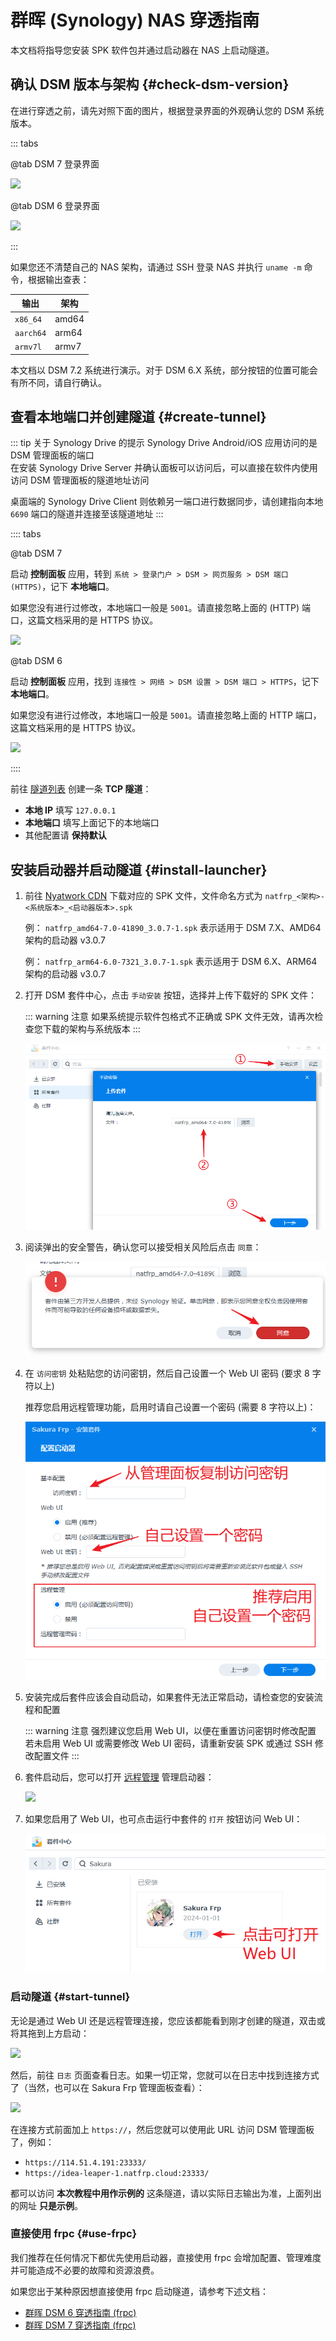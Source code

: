 # 群晖 (Synology) NAS 穿透指南

本文档将指导您安装 SPK 软件包并通过启动器在 NAS 上启动隧道。

## 确认 DSM 版本与架构 {#check-dsm-version}

在进行穿透之前，请先对照下面的图片，根据登录界面的外观确认您的 DSM 系统版本。

::: tabs

@tab DSM 7 登录界面

![](./_images/dsm7-login.png)

@tab DSM 6 登录界面

![](./_images/dsm6-login.png)

:::

如果您还不清楚自己的 NAS 架构，请通过 SSH 登录 NAS 并执行 `uname -m` 命令，根据输出查表：

| 输出 | 架构 |
| --- | --- |
| `x86_64` | amd64 |
| `aarch64` | arm64 |
| `armv7l` | armv7 |

本文档以 DSM 7.2 系统进行演示。对于 DSM 6.X 系统，部分按钮的位置可能会有所不同，请自行确认。

## 查看本地端口并创建隧道 {#create-tunnel}

::: tip 关于 Synology Drive 的提示
Synology Drive Android/iOS 应用访问的是 DSM 管理面板的端口  
在安装 Synology Drive Server 并确认面板可以访问后，可以直接在软件内使用访问 DSM 管理面板的隧道地址访问

桌面端的 Synology Drive Client 则依赖另一端口进行数据同步，请创建指向本地 `6690` 端口的隧道并连接至该隧道地址
:::

:::: tabs

@tab DSM 7

启动 **控制面板** 应用，转到 `系统 > 登录门户 > DSM > 网页服务 > DSM 端口 (HTTPS)`，记下 **本地端口**。

如果您没有进行过修改，本地端口一般是 `5001`。请直接忽略上面的 (HTTP) 端口，这篇文档采用的是 HTTPS 协议。

![](./_images/dsm7-prepare-portal.png)

@tab DSM 6

启动 **控制面板** 应用，找到 `连接性 > 网络 > DSM 设置 > DSM 端口 > HTTPS`，记下 **本地端口**。

如果您没有进行过修改，本地端口一般是 `5001`。请直接忽略上面的 HTTP 端口，这篇文档采用的是 HTTPS 协议。

![](./_images/dsm6-prepare-portal.png)

::::

前往 [隧道列表](https://www.natfrp.com/tunnel/) 创建一条 **TCP 隧道**：

- **本地 IP** 填写 `127.0.0.1`
- **本地端口** 填写上面记下的本地端口
- 其他配置请 **保持默认**

## 安装启动器并启动隧道 {#install-launcher}

1. 前往 [Nyatwork CDN](https://nya.globalslb.net/natfrp/client/launcher-dsm/) 下载对应的 SPK 文件，文件命名方式为 `natfrp_<架构>-<系统版本>_<启动器版本>.spk`

   例： `natfrp_amd64-7.0-41890_3.0.7-1.spk` 表示适用于 DSM 7.X、AMD64 架构的启动器 v3.0.7

   例： `natfrp_arm64-6.0-7321_3.0.7-1.spk` 表示适用于 DSM 6.X、ARM64 架构的启动器 v3.0.7

1. 打开 DSM 套件中心，点击 `手动安装` 按钮，选择并上传下载好的 SPK 文件：

   ::: warning 注意
   如果系统提示软件包格式不正确或 SPK 文件无效，请再次检查您下载的架构与系统版本
   :::

   ![](./_images/dsm-launcher-install-1.png)

1. 阅读弹出的安全警告，确认您可以接受相关风险后点击 `同意`：

   ![](./_images/dsm-launcher-install-2.png)

1. 在 `访问密钥` 处粘贴您的访问密钥，然后自己设置一个 Web UI 密码 (要求 8 字符以上)

   推荐您启用远程管理功能，启用时请自己设置一个密码  (需要 8 字符以上)：

   ![](./_images/dsm-launcher-install-3.png)

1. 安装完成后套件应该会自动启动，如果套件无法正常启动，请检查您的安装流程和配置

   ::: warning 注意
   强烈建议您启用 Web UI，以便在重置访问密钥时修改配置  
   若未启用 Web UI 或需要修改 Web UI 密码，请重新安装 SPK 或通过 SSH 修改配置文件
   :::

1. 套件启动后，您可以打开 [远程管理](https://www.natfrp.com/remote/v2) 管理启动器：

   ![](../launcher/_images/remote-v2-connect-2.png)

1. 如果您启用了 Web UI，也可点击运行中套件的 `打开` 按钮访问 Web UI：

   ![](./_images/dsm-launcher-install-4.png)

### 启动隧道 {#start-tunnel}

无论是通过 Web UI 还是远程管理连接，您应该都能看到刚才创建的隧道，双击或将其拖到上方启动：

![](../_images/common/remote-mgmt-nas-start.png)

然后，前往 `日志` 页面查看日志。如果一切正常，您就可以在日志中找到连接方式了（当然，也可以在 Sakura Frp 管理面板查看）：

![](../_images/common/remote-mgmt-nas-started.png)

在连接方式前面加上 `https://`，然后您就可以使用此 URL 访问 DSM 管理面板了，例如：

- `https://114.51.4.191:23333/`
- `https://idea-leaper-1.natfrp.cloud:23333/`

都可以访问 **本次教程中用作示例的** 这条隧道，请以实际日志输出为准，上面列出的网址 **只是示例**。

### 直接使用 frpc {#use-frpc}

我们推荐在任何情况下都优先使用启动器，直接使用 frpc 会增加配置、管理难度并可能造成不必要的故障和资源浪费。

如果您出于某种原因想直接使用 frpc 启动隧道，请参考下述文档：

- [群晖 DSM 6 穿透指南 (frpc)](/app/synology-dsm6.md)
- [群晖 DSM 7 穿透指南 (frpc)](/app/synology-dsm7.md)
